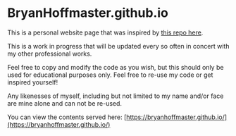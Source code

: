# BryanHoffmaster.github.io

This is a personal website page that was inspired by [this repo here](https://github.com/CodeNerve/CodeNerve.github.io/tree/masterZ). 

This is a work in progress that will be updated every so often in concert with my other professional works.

Feel free to copy and modify the code as you wish, but this should only be used for educational purposes only. Feel free to re-use my code or get inspired yourself!

Any likenesses of myself, including but not limited to my name and/or face are mine alone and can not be re-used.

You can view the contents served here: [https://bryanhoffmaster.github.io/](https://bryanhoffmaster.github.io/)